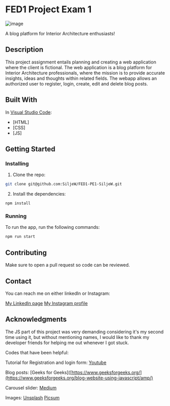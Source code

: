 # FED1 Project Exam 1

![image](file:///Users/siljewalmann/Desktop/Skjermbilde%202024-06-05%20kl.%2015.01.03.png)

A blog platform for Interior Architecture enthusiasts!

## Description

This project assignment entails planning and creating a web application where the client is fictional.
The web application is a blog platform for Interior Architecture professionals, where the mission is to provide accurate insights, ideas and thoughts within related fields.
The webapp allows an authorized user to register, login, create, edit and delete blog posts.


## Built With

In [Visual Studio Code](https://code.visualstudio.com/):
- [HTML]
- [CSS]
- [JS]


## Getting Started

### Installing


1. Clone the repo:

```bash
git clone git@github.com:SiljeW/FED1-PE1-SiljeW.git
```

2. Install the dependencies:

```
npm install
```

### Running

To run the app, run the following commands:

```bash
npm run start
```

## Contributing

Make sure to open a pull request so code can be reviewed.

## Contact

You can reach me on either linkedIn or Instagram:

[My LinkedIn page](https://www.linkedin.com/in/silje-walmann-913998162)
[My Instagram profile](https://www.instagram.com/swalmann/)



## Acknowledgments

The JS part of this project was very demanding considering it's my second time using it, but without mentioning names, I would like to thank my developer friends for helping me out whenever I got stuck.

Codes that have been helpful:

Tutorial for Registration and login form:
[Youtube](https://www.youtube.com/watch?v=YEloDYy3DTg&t=873s)

Blog posts:
[Geeks for Geeks]([https://www.geeksforgeeks.org/](https://www.geeksforgeeks.org/blog-website-using-javascript/amp/)

Carousel slider:
[Medium](https://medium.com/@algopoint.ltd/how-to-create-a-slideshow-carousel-using-html-css-js-7ab0561b39b3)

Images:
[Unsplash](https://unsplash.com/)
[Picsum](https://picsum.photos/images#7)
